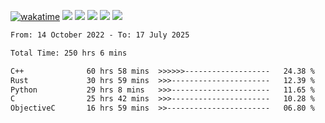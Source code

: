 [![wakatime](https://wakatime.com/badge/user/368879df-dc38-4b1a-86c4-8a2054a0e074.svg)](https://wakatime.com/@368879df-dc38-4b1a-86c4-8a2054a0e074)
<img src="https://img.shields.io/badge/Windows-0078D6?style=flat&logo=Windows&logoColor=white">
<img src="https://img.shields.io/badge/IntelliJ_IDEA-000000.svg?style=flat&logo=IntelliJ-IDEA&logoColor=white">
<img src="https://img.shields.io/badge/CLion-000000.svg?style=flat&logo=CLion&logoColor=white">
<img src="https://img.shields.io/badge/Visual_Studio_Code-007ACC?style=flat&logo=Visual-Studio-Code&logoColor=white">
<img src="https://img.shields.io/badge/Discord-5865F2?label=kano42&style=flat&logo=discord&logoColor=white">
<br>


<!--START_SECTION:waka-->

```txt
From: 14 October 2022 - To: 17 July 2025

Total Time: 250 hrs 6 mins

C++              60 hrs 58 mins  >>>>>>-------------------   24.38 %
Rust             30 hrs 59 mins  >>>----------------------   12.39 %
Python           29 hrs 8 mins   >>>----------------------   11.65 %
C                25 hrs 42 mins  >>>----------------------   10.28 %
ObjectiveC       16 hrs 59 mins  >>-----------------------   06.80 %
```

<!--END_SECTION:waka-->

